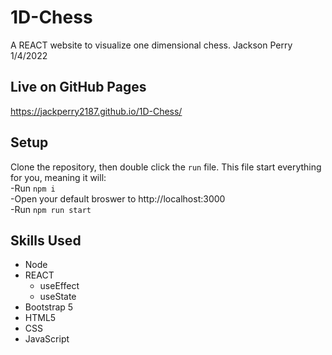 # 1D-Chess

A REACT website to visualize one dimensional chess.
Jackson Perry 1/4/2022  

## Live on GitHub Pages
https://jackperry2187.github.io/1D-Chess/
## Setup  
Clone the repository, then double click the `run` file. 
This file start everything for you, meaning it will:  
-Run `npm i`  
-Open your default broswer to http://localhost:3000  
-Run `npm run start`  
## Skills Used
- Node
- REACT
  - useEffect
  - useState
- Bootstrap 5
- HTML5
- CSS
- JavaScript
